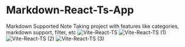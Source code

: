# Markdown-React-Ts-App
Markdown Supported Note Taking project  with features like categories, markdown support, filter, etc
![Vite-React-TS](https://github.com/ramzibouzaiene/Markdown-React-Ts-App/assets/74255678/618a6b92-c89d-493a-b191-96f9b68fe67c)
![Vite-React-TS (1)](https://github.com/ramzibouzaiene/Markdown-React-Ts-App/assets/74255678/e7176d4d-106f-42ec-a5b9-172bdfcf08e7)
![Vite-React-TS (2)](https://github.com/ramzibouzaiene/Markdown-React-Ts-App/assets/74255678/f87a8139-f838-4be0-a8a3-62bae7d50eea)
![Vite-React-TS (3)](https://github.com/ramzibouzaiene/Markdown-React-Ts-App/assets/74255678/6edb7e4a-b327-44d2-b823-17bd8a17968f)
